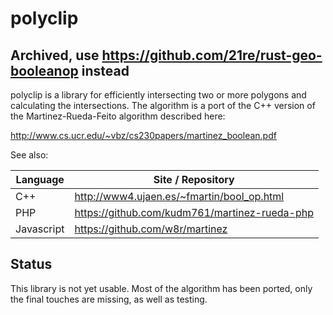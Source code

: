 # polyclip

## Archived, use https://github.com/21re/rust-geo-booleanop instead

polyclip is a library for efficiently intersecting two or more polygons and calculating the intersections.
The algorithm is a port of the C++ version of the Martinez-Rueda-Feito algorithm described here:

http://www.cs.ucr.edu/~vbz/cs230papers/martinez_boolean.pdf

See also: 

| Language   | Site / Repository                             |
|------------|-----------------------------------------------|
| C++        | http://www4.ujaen.es/~fmartin/bool_op.html    |
| PHP        | https://github.com/kudm761/martinez-rueda-php |
| Javascript | https://github.com/w8r/martinez               |

## Status

This library is not yet usable. Most of the algorithm has been ported, only the final touches are missing, 
as well as testing. 
